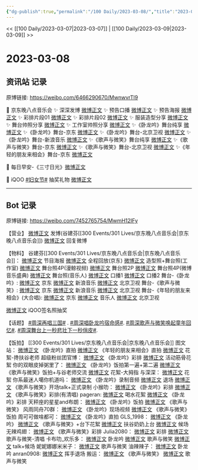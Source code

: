 ```yaml
---
{"dg-publish":true,"permalink":"/100 Daily/2023-03-08/","title":"2023-03-08","created":"2023-03-09T13:09:50.000+08:00","updated":"2023-04-11T14:46:32.000+08:00"}
---
```



<< [[100 Daily/2023-03-07\|2023-03-07]] | [[100 Daily/2023-03-09\|2023-03-09]] >>

# 2023-03-08

## 资讯站 记录

原博链接: https://weibo.com/6466290670/MwnwvrTl9

🌟 京东晚八点音乐会
✨ 深深发博 [微博正文](https://weibo.com/6466290670/4877122252573170)
✨ 预告口播 [微博正文](https://weibo.com/6466290670/4876960087936290)
✨ 预告海报 [微博正文](https://weibo.com/6466290670/4876960318622291)
✨ 彩排片段01 [微博正文](https://weibo.com/6466290670/4877120675779496)
✨ 彩排片段02 [微博正文](https://weibo.com/6466290670/4877123908541733)
✨ 服装造型分享 [微博正文](https://weibo.com/6466290670/4877152565334411)
✨ 舞台帅照分享 [微博正文](https://weibo.com/6466290670/4877129839542776)
✨ 工作室帅照分享 [微博正文](https://weibo.com/6466290670/4877128032061501)
✨《卧龙吟》舞台纯享 [微博正文](https://weibo.com/6466290670/4877166137052399)
✨《卧龙吟》舞台-京东 [微博正文](https://weibo.com/6466290670/4877120268145553)
✨《卧龙吟》舞台-北京卫视 [微博正文](https://weibo.com/6466290670/4877150937159435)
✨《卧龙吟》舞台-新浪音乐 [微博正文](https://weibo.com/6466290670/4877119317084108)
✨《歌声与微笑》舞台纯享 [微博正文](https://weibo.com/6466290670/4877167093092225)
✨《歌声与微笑》舞台-京东 [微博正文](https://weibo.com/6466290670/4877130522953843)
✨《歌声与微笑》舞台-北京卫视 [微博正文](https://weibo.com/6466290670/4877148232618470)
✨《年轻的朋友来相会》舞台-京东 [微博正文](https://weibo.com/6466290670/4877134931170404)

🌟 每日早安-《三寸日光》[微博正文](https://weibo.com/6466290670/4876939979917811)

🌟 iQOO [#妇女节#](https://s.weibo.com/weibo?q=%23%E5%A6%87%E5%A5%B3%E8%8A%82%23) 抽奖礼物 [微博正文](https://weibo.com/6466290670/4876994103477072)

---
## Bot 记录

原博链接: https://weibo.com/7452765754/MwmH12IFy

【营业】
[微博正文](https://weibo.com/1736988591/4877121257739524) 发博(谷建芬[[300 Events/301 Lives/京东晚八点音乐会\|京东晚八点音乐会]])
[微博正文](https://weibo.com/1736988591/4872284203124761) 回复微博

【物料】
谷建芬[[300 Events/301 Lives/京东晚八点音乐会\|京东晚八点音乐会]]：
[微博正文](https://weibo.com/1717871843/4876957768224312) 节目海报
[微博正文](https://weibo.com/1717871843/4876746359309552) 全程回放(京东)
[微博正文](https://weibo.com/7478855230/4877124915432829) 造型照+舞台照(工作室)
[微博正文](https://weibo.com/1791493774/4877038202390637) 舞台照4P(漫鲸视频)
[微博正文](https://weibo.com/5100404292/4877036487180574) 舞台照2P
[微博正文](https://weibo.com/2183483187/4877126535220670) 舞台照4P(微博音乐盛典)
[微博正文](https://weibo.com/1852855013/4877125326210830) 舞台照(音乐人)
[微博正文](https://weibo.com/7478855230/4876957836381635) 口播1
[微博正文](https://weibo.com/1717871843/4877026106806024) 口播2
舞台-《卧龙吟》:
[微博正文](https://weibo.com/1717871843/4877117667413428) 京东
[微博正文](https://weibo.com/1266269835/4877115932016921) 新浪音乐
[微博正文](https://weibo.com/1779837945/4877140333962546) 北京卫视
舞台-《歌声与微笑》:
[微博正文](https://weibo.com/1717871843/4877129290356051) 京东
[微博正文](https://weibo.com/1266269835/4877137267660319) 新浪音乐
[微博正文](https://weibo.com/1779837945/4877146310317180) 北京卫视
舞台-《年轻的朋友来相会》(大合唱):
[微博正文](https://weibo.com/1717871843/4877132263592072) 京东
[微博正文](https://weibo.com/1852855013/4877132252056935) 音乐人
[微博正文](https://weibo.com/1779837945/4877143945254374) 北京卫视

[微博正文](https://weibo.com/6960161079/4876977309749274) iQOO签名照抽奖

【话题】
[#周深再唱三国#](https://s.weibo.com/weibo?q=%23%E5%91%A8%E6%B7%B1%E5%86%8D%E5%94%B1%E4%B8%89%E5%9B%BD%23) .
[#周深唱卧龙吟宿命感#](https://s.weibo.com/weibo?q=%23%E5%91%A8%E6%B7%B1%E5%94%B1%E5%8D%A7%E9%BE%99%E5%90%9F%E5%AE%BF%E5%91%BD%E6%84%9F%23).
[#周深歌声与微笑唤起童年回忆#](https://s.weibo.com/weibo?q=%23%E5%91%A8%E6%B7%B1%E6%AD%8C%E5%A3%B0%E4%B8%8E%E5%BE%AE%E7%AC%91%E5%94%A4%E8%B5%B7%E7%AB%A5%E5%B9%B4%E5%9B%9E%E5%BF%86%23).
[#周深舞台上一秒悲壮下一秒俏皮#](https://s.weibo.com/weibo?q=%23%E5%91%A8%E6%B7%B1%E8%88%9E%E5%8F%B0%E4%B8%8A%E4%B8%80%E7%A7%92%E6%82%B2%E5%A3%AE%E4%B8%8B%E4%B8%80%E7%A7%92%E4%BF%8F%E7%9A%AE%23).

【饭拍】
[[300 Events/301 Lives/京东晚八点音乐会\|京东晚八点音乐会]]
图文站：
[微博正文](https://weibo.com/6987697229/4877122885651115) 《卧龙吟》直拍
[微博正文](https://weibo.com/6987697229/4877132297146684) 《年轻的朋友来相会》直拍
[微博正文](https://weibo.com/6987697229/4877135845788187) 花絮-搀扶谷老师
超级粉丝团官博：
[微博正文](https://weibo.com/6177570002/4877105760830768) 《卧龙吟》彩排
[微博正文](https://weibo.com/6177570002/4877113893333529) 活动筋骨花絮
你的双眼皮掉粥里了：
[微博正文](https://weibo.com/1951132625/4877111631814589) 《卧龙吟》饭拍第一遍+第二遍
[微博正文](https://weibo.com/1951132625/4877113487010247) 《歌声与微笑》饭拍+与谷老师交流
[微博正文](https://weibo.com/1951132625/4877134361529382) 花絮-大拇指
与深深：
[微博正文](https://weibo.com/7330448895/4877112692971643) 花絮
你系最迷人噶你机道吗：
[微博正文](https://weibo.com/7724525486/4877117458748686) 《卧龙吟》录制音频
[微博正文](https://weibo.com/7724525486/4877140128171758) 退场
[微博正文](https://weibo.com/7724525486/4877142476718640) 《歌声与微笑》开场talk+正式录制
小猴叻：
[微博正文](https://weibo.com/7367408614/4877117001570163) 《卧龙吟》彩排
[微博正文](https://weibo.com/7367408614/4877130112700962) 《歌声与微笑》彩排(有清唱)
pageran:
[微博正文](https://weibo.com/7633014126/4877110659782399) 喝水花絮
[微博正文](https://weibo.com/7633014126/4877120012027148) 《卧龙吟》彩排
天秤座的星星and布朗：
[微博正文](https://weibo.com/1537023544/4877119534406222) 《卧龙吟》饭拍
[微博正文](https://weibo.com/1537023544/4877137331361646) 《歌声与微笑》
风雨同舟70群：
[微博正文](https://weibo.com/6735440572/4877120851417527) 《卧龙吟》现场视频
[微博正文](https://weibo.com/6735440572/4877132871762722) 《歌声与微笑》饭拍
周可可做啥都可：
[微博正文](https://weibo.com/7109697641/4877123095370231) 《卧龙吟》直拍
GLS_1998：
[微博正文](https://weibo.com/5979773473/4877124018640155) 《卧龙吟》
[微博正文](https://weibo.com/5979773473/4877127381422258) 《歌声与微笑》+台下花絮
[微博正文](https://weibo.com/5979773473/4877140032228859) 扶谷奶奶上台
[微博正文](https://weibo.com/5979773473/4877137608179858) 候场
无辣鸡翅：
[微博正文](https://weibo.com/7495641082/4877130036937602) 《歌声与微笑》彩排
Julia2080：
[微博正文](https://weibo.com/5818704011/4877123954936247) 彩排
[微博正文](https://weibo.com/5818704011/4877127289413152) 歌声与微笑-清唱
卡布叻_欢乐多：
[微博正文](https://weibo.com/5373127683/4877117765190243) 卧龙吟
[微博正文](https://weibo.com/5373127683/4877127897842865) 歌声与微笑
[微博正文](https://weibo.com/5373127683/4877132507388864) talk+候场
妮妮娜娜米米子：
[微博正文](https://weibo.com/1848110183/4877138467752530) 歌声与微笑
油辣辣子：
[微博正文](https://weibo.com/6417581535/4877143396057362) 卧龙吟
anran0908:
[微博正文](https://weibo.com/2966917711/4877138610881262) 挥手退场
搬运：
[微博正文](https://weibo.com/5122158435/4877129789739181) 《歌声与微笑》
[微博正文](https://weibo.com/6838541957/4877129068581514) 歌声与微笑
